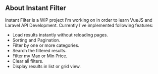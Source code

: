 ## About Instant Filter

Instant Filter is a WIP project I'm working on in order to learn VueJS and Laravel API Development. Currently I've implemented following features:

- Load results instantly without reloading pages.
- Sorting and Pagination.
- Filter by one or more categories.
- Search the filtered results.
- Filter my Max or Min Price.
- Clear all filters.
- Display results in list or grid view.



